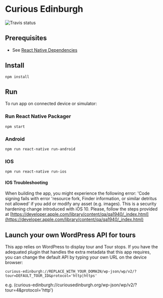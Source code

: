 # Curious Edinburgh

![Travis status](https://travis-ci.org/edina/CuriousEdinburgh2.svg?branch=master)

## Prerequisites
* See [React Native Dependencies](https://facebook.github.io/react-native/docs/getting-started.html)

## Install
```
npm install 
```

## Run

To run app on connected device or simulator:

### Run React Native Packager
```
npm start
```

### Android
```
npm run react-native run-android
```

### IOS
```
npm run react-native run-ios
```

#### IOS Troubleshooting

When building the app, you might experience the following error: 'Code signing fails with error 'resource fork, Finder information, or similar detritus not allowed' if you add or modify any asset (e.g. images). This is a security hardening change introduced with iOS 10. Please, follow the steps provided at [https://developer.apple.com/library/content/qa/qa1940/_index.html](https://developer.apple.com/library/content/qa/qa1940/_index.html)

## Launch your own WordPress API for tours

This app relies on WordPress to display tour and Tour stops. If you have the adequated plugin that handles the extra metadata that this app requires, you can change the default API by typing your own URL on the device browser:

```
curious-edinburgh://REPLACE_WITH_YOUR_DOMAIN/wp-json/wp/v2/?tour=DEFAULT_TOUR_ID&protocol='http|https'
```
e.g. (curious-edinburgh://curiousedinburgh.org/wp-json/wp/v2/?tour=4&protocol='http')

